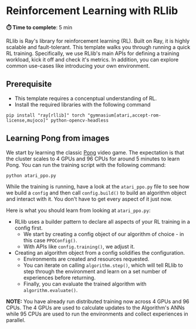 # Reinforcement Learning with RLlib

**⏱️ Time to complete**: 5 min

RLlib is Ray's library for reinforcement learning (RL). Built on Ray, it is highly scalable and fault-tolerant.
This template walks you through running a quick RL training. Specifically, we use RLlib's main APIs for defining a training workload, kick it off and check it's metrics. In addition, you can explore common use-cases like introducing your own environment. 

## Prerequisite
- This template requires a concenptual understanding of RL.
- Install the required libraries with the following command
```shell
pip install "ray[rllib]" torch "gymnasium[atari,accept-rom-license,mujoco]" python-opencv-headless
```

## Learning Pong from images

We start by learning the classic [Pong](https://en.wikipedia.org/wiki/Pong) video game.
The expectation is that the cluster scales to 4 GPUs and 96 CPUs for around 5 minutes to learn Pong.
You can run the training script with the following command:

```shell
python atari_ppo.py
```

While the training is running, have a look at the `atari_ppo.py` file to see how we build a `config` and then call `config.build()` to build an algorithm object and interact with it. You don't have to get every aspect of it just now.

Here is what you should learn from looking at `atari_ppo.py`:
- RLlib uses a builder pattern to declare all aspects of your RL training in a config first. 
    - We start by creating a config object of our algorithm of choice - in this case `PPOConfig()`. 
    - With APIs like `config.training()`, we adjust it.
- Creating an algorithm object from a config solidifies the configuration.
    - Environments are created and resources requested.
    - You can iterate on calling `algorithm.step()`, which will tell RLlib to step through the environment and learn on a set number of experiences before returning.
    - Finally, you can evaluate the trained algorithm with `algorithm.evaluate()`.

**NOTE:** You have already run distributed training now across 4 GPUs and 96 CPUs.
The 4 GPUs are used to calculate updates to the Algorithm's ANNs while 95 CPUs are used to run the environments and collect experiences in parallel.